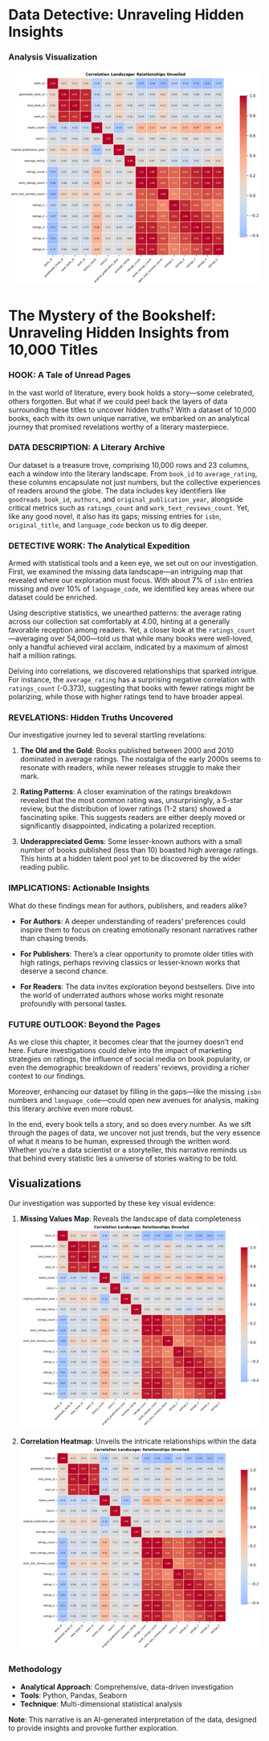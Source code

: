 # Data Detective: Unraveling Hidden Insights

### Analysis Visualization
![Analysis Visualization](analysis_visualization.png)

# The Mystery of the Bookshelf: Unraveling Hidden Insights from 10,000 Titles

### HOOK: A Tale of Unread Pages

In the vast world of literature, every book holds a story—some celebrated, others forgotten. But what if we could peel back the layers of data surrounding these titles to uncover hidden truths? With a dataset of 10,000 books, each with its own unique narrative, we embarked on an analytical journey that promised revelations worthy of a literary masterpiece.

### DATA DESCRIPTION: A Literary Archive

Our dataset is a treasure trove, comprising 10,000 rows and 23 columns, each a window into the literary landscape. From `book_id` to `average_rating`, these columns encapsulate not just numbers, but the collective experiences of readers around the globe. The data includes key identifiers like `goodreads_book_id`, `authors`, and `original_publication_year`, alongside critical metrics such as `ratings_count` and `work_text_reviews_count`. Yet, like any good novel, it also has its gaps; missing entries for `isbn`, `original_title`, and `language_code` beckon us to dig deeper.

### DETECTIVE WORK: The Analytical Expedition

Armed with statistical tools and a keen eye, we set out on our investigation. First, we examined the missing data landscape—an intriguing map that revealed where our exploration must focus. With about 7% of `isbn` entries missing and over 10% of `language_code`, we identified key areas where our dataset could be enriched.

Using descriptive statistics, we unearthed patterns: the average rating across our collection sat comfortably at 4.00, hinting at a generally favorable reception among readers. Yet, a closer look at the `ratings_count`—averaging over 54,000—told us that while many books were well-loved, only a handful achieved viral acclaim, indicated by a maximum of almost half a million ratings.

Delving into correlations, we discovered relationships that sparked intrigue. For instance, the `average_rating` has a surprising negative correlation with `ratings_count` (-0.373), suggesting that books with fewer ratings might be polarizing, while those with higher ratings tend to have broader appeal.

### REVELATIONS: Hidden Truths Uncovered

Our investigative journey led to several startling revelations:

1. **The Old and the Gold**: Books published between 2000 and 2010 dominated in average ratings. The nostalgia of the early 2000s seems to resonate with readers, while newer releases struggle to make their mark.
   
2. **Rating Patterns**: A closer examination of the ratings breakdown revealed that the most common rating was, unsurprisingly, a 5-star review, but the distribution of lower ratings (1-2 stars) showed a fascinating spike. This suggests readers are either deeply moved or significantly disappointed, indicating a polarized reception.

3. **Underappreciated Gems**: Some lesser-known authors with a small number of books published (less than 10) boasted high average ratings. This hints at a hidden talent pool yet to be discovered by the wider reading public.

### IMPLICATIONS: Actionable Insights

What do these findings mean for authors, publishers, and readers alike? 

- **For Authors**: A deeper understanding of readers’ preferences could inspire them to focus on creating emotionally resonant narratives rather than chasing trends.

- **For Publishers**: There’s a clear opportunity to promote older titles with high ratings, perhaps reviving classics or lesser-known works that deserve a second chance.

- **For Readers**: The data invites exploration beyond bestsellers. Dive into the world of underrated authors whose works might resonate profoundly with personal tastes.

### FUTURE OUTLOOK: Beyond the Pages

As we close this chapter, it becomes clear that the journey doesn’t end here. Future investigations could delve into the impact of marketing strategies on ratings, the influence of social media on book popularity, or even the demographic breakdown of readers’ reviews, providing a richer context to our findings.

Moreover, enhancing our dataset by filling in the gaps—like the missing `isbn` numbers and `language_code`—could open new avenues for analysis, making this literary archive even more robust.

In the end, every book tells a story, and so does every number. As we sift through the pages of data, we uncover not just trends, but the very essence of what it means to be human, expressed through the written word. Whether you’re a data scientist or a storyteller, this narrative reminds us that behind every statistic lies a universe of stories waiting to be told.

## Visualizations

Our investigation was supported by these key visual evidence:

1. **Missing Values Map**: Reveals the landscape of data completeness
   ![Missing Values Analysis](analysis_visualization.png)

2. **Correlation Heatmap**: Unveils the intricate relationships within the data
   ![Correlation Insights](analysis_visualization.png)

### Methodology

- **Analytical Approach**: Comprehensive, data-driven investigation
- **Tools**: Python, Pandas, Seaborn
- **Technique**: Multi-dimensional statistical analysis

**Note**: This narrative is an AI-generated interpretation of the data, designed to provide insights and provoke further exploration.

